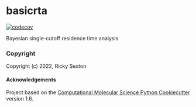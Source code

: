basicrta
==============================
[//]: # (Badges)
[![codecov](https://codecov.io/gh/Becksteinlab/basicrta/graph/badge.svg?token=WoGPuQEqNI)](https://codecov.io/gh/Becksteinlab/basicrta)

Bayesian single-cutoff residence time analysis

### Copyright

Copyright (c) 2022, Ricky Sexton


#### Acknowledgements
 
Project based on the 
[Computational Molecular Science Python Cookiecutter](https://github.com/molssi/cookiecutter-cms) version 1.6.
